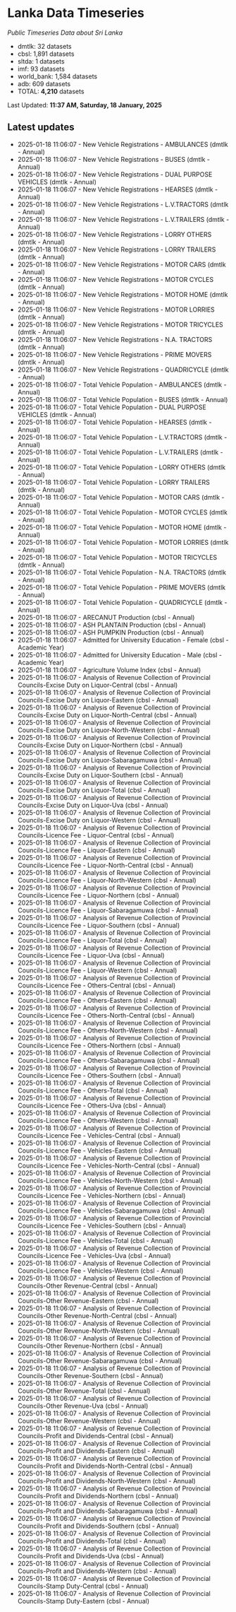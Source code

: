 # Lanka Data Timeseries
*Public Timeseries Data about Sri Lanka*

* dmtlk: 32 datasets
* cbsl: 1,891 datasets
* sltda: 1 datasets
* imf: 93 datasets
* world_bank: 1,584 datasets
* adb: 609 datasets
* TOTAL: **4,210** datasets

Last Updated: **11:37 AM, Saturday, 18 January, 2025**

## Latest updates

* 2025-01-18 11:06:07 - New Vehicle Registrations - AMBULANCES (dmtlk - Annual)
* 2025-01-18 11:06:07 - New Vehicle Registrations - BUSES (dmtlk - Annual)
* 2025-01-18 11:06:07 - New Vehicle Registrations - DUAL PURPOSE VEHICLES (dmtlk - Annual)
* 2025-01-18 11:06:07 - New Vehicle Registrations - HEARSES (dmtlk - Annual)
* 2025-01-18 11:06:07 - New Vehicle Registrations - L.V.TRACTORS (dmtlk - Annual)
* 2025-01-18 11:06:07 - New Vehicle Registrations - L.V.TRAILERS (dmtlk - Annual)
* 2025-01-18 11:06:07 - New Vehicle Registrations - LORRY OTHERS (dmtlk - Annual)
* 2025-01-18 11:06:07 - New Vehicle Registrations - LORRY TRAILERS (dmtlk - Annual)
* 2025-01-18 11:06:07 - New Vehicle Registrations - MOTOR CARS (dmtlk - Annual)
* 2025-01-18 11:06:07 - New Vehicle Registrations - MOTOR CYCLES (dmtlk - Annual)
* 2025-01-18 11:06:07 - New Vehicle Registrations - MOTOR HOME (dmtlk - Annual)
* 2025-01-18 11:06:07 - New Vehicle Registrations - MOTOR LORRIES (dmtlk - Annual)
* 2025-01-18 11:06:07 - New Vehicle Registrations - MOTOR TRICYCLES (dmtlk - Annual)
* 2025-01-18 11:06:07 - New Vehicle Registrations - N.A. TRACTORS (dmtlk - Annual)
* 2025-01-18 11:06:07 - New Vehicle Registrations - PRIME MOVERS (dmtlk - Annual)
* 2025-01-18 11:06:07 - New Vehicle Registrations - QUADRICYCLE (dmtlk - Annual)
* 2025-01-18 11:06:07 - Total Vehicle Population - AMBULANCES (dmtlk - Annual)
* 2025-01-18 11:06:07 - Total Vehicle Population - BUSES (dmtlk - Annual)
* 2025-01-18 11:06:07 - Total Vehicle Population - DUAL PURPOSE VEHICLES (dmtlk - Annual)
* 2025-01-18 11:06:07 - Total Vehicle Population - HEARSES (dmtlk - Annual)
* 2025-01-18 11:06:07 - Total Vehicle Population - L.V.TRACTORS (dmtlk - Annual)
* 2025-01-18 11:06:07 - Total Vehicle Population - L.V.TRAILERS (dmtlk - Annual)
* 2025-01-18 11:06:07 - Total Vehicle Population - LORRY OTHERS (dmtlk - Annual)
* 2025-01-18 11:06:07 - Total Vehicle Population - LORRY TRAILERS (dmtlk - Annual)
* 2025-01-18 11:06:07 - Total Vehicle Population - MOTOR CARS (dmtlk - Annual)
* 2025-01-18 11:06:07 - Total Vehicle Population - MOTOR CYCLES (dmtlk - Annual)
* 2025-01-18 11:06:07 - Total Vehicle Population - MOTOR HOME (dmtlk - Annual)
* 2025-01-18 11:06:07 - Total Vehicle Population - MOTOR LORRIES (dmtlk - Annual)
* 2025-01-18 11:06:07 - Total Vehicle Population - MOTOR TRICYCLES (dmtlk - Annual)
* 2025-01-18 11:06:07 - Total Vehicle Population - N.A. TRACTORS (dmtlk - Annual)
* 2025-01-18 11:06:07 - Total Vehicle Population - PRIME MOVERS (dmtlk - Annual)
* 2025-01-18 11:06:07 - Total Vehicle Population - QUADRICYCLE (dmtlk - Annual)
* 2025-01-18 11:06:07 - ARECANUT Production (cbsl - Annual)
* 2025-01-18 11:06:07 - ASH PLANTAIN Production (cbsl - Annual)
* 2025-01-18 11:06:07 - ASH PUMPKIN Production (cbsl - Annual)
* 2025-01-18 11:06:07 - Admitted for University Education - Female (cbsl - Academic Year)
* 2025-01-18 11:06:07 - Admitted for University Education - Male (cbsl - Academic Year)
* 2025-01-18 11:06:07 - Agriculture Volume Index (cbsl - Annual)
* 2025-01-18 11:06:07 - Analysis of Revenue Collection of Provincial Councils-Excise Duty on Liquor-Central (cbsl - Annual)
* 2025-01-18 11:06:07 - Analysis of Revenue Collection of Provincial Councils-Excise Duty on Liquor-Eastern (cbsl - Annual)
* 2025-01-18 11:06:07 - Analysis of Revenue Collection of Provincial Councils-Excise Duty on Liquor-North-Central (cbsl - Annual)
* 2025-01-18 11:06:07 - Analysis of Revenue Collection of Provincial Councils-Excise Duty on Liquor-North-Western (cbsl - Annual)
* 2025-01-18 11:06:07 - Analysis of Revenue Collection of Provincial Councils-Excise Duty on Liquor-Northern (cbsl - Annual)
* 2025-01-18 11:06:07 - Analysis of Revenue Collection of Provincial Councils-Excise Duty on Liquor-Sabaragamuwa (cbsl - Annual)
* 2025-01-18 11:06:07 - Analysis of Revenue Collection of Provincial Councils-Excise Duty on Liquor-Southern (cbsl - Annual)
* 2025-01-18 11:06:07 - Analysis of Revenue Collection of Provincial Councils-Excise Duty on Liquor-Total (cbsl - Annual)
* 2025-01-18 11:06:07 - Analysis of Revenue Collection of Provincial Councils-Excise Duty on Liquor-Uva (cbsl - Annual)
* 2025-01-18 11:06:07 - Analysis of Revenue Collection of Provincial Councils-Excise Duty on Liquor-Western (cbsl - Annual)
* 2025-01-18 11:06:07 - Analysis of Revenue Collection of Provincial Councils-Licence Fee - Liquor-Central (cbsl - Annual)
* 2025-01-18 11:06:07 - Analysis of Revenue Collection of Provincial Councils-Licence Fee - Liquor-Eastern (cbsl - Annual)
* 2025-01-18 11:06:07 - Analysis of Revenue Collection of Provincial Councils-Licence Fee - Liquor-North-Central (cbsl - Annual)
* 2025-01-18 11:06:07 - Analysis of Revenue Collection of Provincial Councils-Licence Fee - Liquor-North-Western (cbsl - Annual)
* 2025-01-18 11:06:07 - Analysis of Revenue Collection of Provincial Councils-Licence Fee - Liquor-Northern (cbsl - Annual)
* 2025-01-18 11:06:07 - Analysis of Revenue Collection of Provincial Councils-Licence Fee - Liquor-Sabaragamuwa (cbsl - Annual)
* 2025-01-18 11:06:07 - Analysis of Revenue Collection of Provincial Councils-Licence Fee - Liquor-Southern (cbsl - Annual)
* 2025-01-18 11:06:07 - Analysis of Revenue Collection of Provincial Councils-Licence Fee - Liquor-Total (cbsl - Annual)
* 2025-01-18 11:06:07 - Analysis of Revenue Collection of Provincial Councils-Licence Fee - Liquor-Uva (cbsl - Annual)
* 2025-01-18 11:06:07 - Analysis of Revenue Collection of Provincial Councils-Licence Fee - Liquor-Western (cbsl - Annual)
* 2025-01-18 11:06:07 - Analysis of Revenue Collection of Provincial Councils-Licence Fee - Others-Central (cbsl - Annual)
* 2025-01-18 11:06:07 - Analysis of Revenue Collection of Provincial Councils-Licence Fee - Others-Eastern (cbsl - Annual)
* 2025-01-18 11:06:07 - Analysis of Revenue Collection of Provincial Councils-Licence Fee - Others-North-Central (cbsl - Annual)
* 2025-01-18 11:06:07 - Analysis of Revenue Collection of Provincial Councils-Licence Fee - Others-North-Western (cbsl - Annual)
* 2025-01-18 11:06:07 - Analysis of Revenue Collection of Provincial Councils-Licence Fee - Others-Northern (cbsl - Annual)
* 2025-01-18 11:06:07 - Analysis of Revenue Collection of Provincial Councils-Licence Fee - Others-Sabaragamuwa (cbsl - Annual)
* 2025-01-18 11:06:07 - Analysis of Revenue Collection of Provincial Councils-Licence Fee - Others-Southern (cbsl - Annual)
* 2025-01-18 11:06:07 - Analysis of Revenue Collection of Provincial Councils-Licence Fee - Others-Total (cbsl - Annual)
* 2025-01-18 11:06:07 - Analysis of Revenue Collection of Provincial Councils-Licence Fee - Others-Uva (cbsl - Annual)
* 2025-01-18 11:06:07 - Analysis of Revenue Collection of Provincial Councils-Licence Fee - Others-Western (cbsl - Annual)
* 2025-01-18 11:06:07 - Analysis of Revenue Collection of Provincial Councils-Licence Fee - Vehicles-Central (cbsl - Annual)
* 2025-01-18 11:06:07 - Analysis of Revenue Collection of Provincial Councils-Licence Fee - Vehicles-Eastern (cbsl - Annual)
* 2025-01-18 11:06:07 - Analysis of Revenue Collection of Provincial Councils-Licence Fee - Vehicles-North-Central (cbsl - Annual)
* 2025-01-18 11:06:07 - Analysis of Revenue Collection of Provincial Councils-Licence Fee - Vehicles-North-Western (cbsl - Annual)
* 2025-01-18 11:06:07 - Analysis of Revenue Collection of Provincial Councils-Licence Fee - Vehicles-Northern (cbsl - Annual)
* 2025-01-18 11:06:07 - Analysis of Revenue Collection of Provincial Councils-Licence Fee - Vehicles-Sabaragamuwa (cbsl - Annual)
* 2025-01-18 11:06:07 - Analysis of Revenue Collection of Provincial Councils-Licence Fee - Vehicles-Southern (cbsl - Annual)
* 2025-01-18 11:06:07 - Analysis of Revenue Collection of Provincial Councils-Licence Fee - Vehicles-Total (cbsl - Annual)
* 2025-01-18 11:06:07 - Analysis of Revenue Collection of Provincial Councils-Licence Fee - Vehicles-Uva (cbsl - Annual)
* 2025-01-18 11:06:07 - Analysis of Revenue Collection of Provincial Councils-Licence Fee - Vehicles-Western (cbsl - Annual)
* 2025-01-18 11:06:07 - Analysis of Revenue Collection of Provincial Councils-Other Revenue-Central (cbsl - Annual)
* 2025-01-18 11:06:07 - Analysis of Revenue Collection of Provincial Councils-Other Revenue-Eastern (cbsl - Annual)
* 2025-01-18 11:06:07 - Analysis of Revenue Collection of Provincial Councils-Other Revenue-North-Central (cbsl - Annual)
* 2025-01-18 11:06:07 - Analysis of Revenue Collection of Provincial Councils-Other Revenue-North-Western (cbsl - Annual)
* 2025-01-18 11:06:07 - Analysis of Revenue Collection of Provincial Councils-Other Revenue-Northern (cbsl - Annual)
* 2025-01-18 11:06:07 - Analysis of Revenue Collection of Provincial Councils-Other Revenue-Sabaragamuwa (cbsl - Annual)
* 2025-01-18 11:06:07 - Analysis of Revenue Collection of Provincial Councils-Other Revenue-Southern (cbsl - Annual)
* 2025-01-18 11:06:07 - Analysis of Revenue Collection of Provincial Councils-Other Revenue-Total (cbsl - Annual)
* 2025-01-18 11:06:07 - Analysis of Revenue Collection of Provincial Councils-Other Revenue-Uva (cbsl - Annual)
* 2025-01-18 11:06:07 - Analysis of Revenue Collection of Provincial Councils-Other Revenue-Western (cbsl - Annual)
* 2025-01-18 11:06:07 - Analysis of Revenue Collection of Provincial Councils-Profit and Dividends-Central (cbsl - Annual)
* 2025-01-18 11:06:07 - Analysis of Revenue Collection of Provincial Councils-Profit and Dividends-Eastern (cbsl - Annual)
* 2025-01-18 11:06:07 - Analysis of Revenue Collection of Provincial Councils-Profit and Dividends-North-Central (cbsl - Annual)
* 2025-01-18 11:06:07 - Analysis of Revenue Collection of Provincial Councils-Profit and Dividends-North-Western (cbsl - Annual)
* 2025-01-18 11:06:07 - Analysis of Revenue Collection of Provincial Councils-Profit and Dividends-Northern (cbsl - Annual)
* 2025-01-18 11:06:07 - Analysis of Revenue Collection of Provincial Councils-Profit and Dividends-Sabaragamuwa (cbsl - Annual)
* 2025-01-18 11:06:07 - Analysis of Revenue Collection of Provincial Councils-Profit and Dividends-Southern (cbsl - Annual)
* 2025-01-18 11:06:07 - Analysis of Revenue Collection of Provincial Councils-Profit and Dividends-Total (cbsl - Annual)
* 2025-01-18 11:06:07 - Analysis of Revenue Collection of Provincial Councils-Profit and Dividends-Uva (cbsl - Annual)
* 2025-01-18 11:06:07 - Analysis of Revenue Collection of Provincial Councils-Profit and Dividends-Western (cbsl - Annual)
* 2025-01-18 11:06:07 - Analysis of Revenue Collection of Provincial Councils-Stamp Duty-Central (cbsl - Annual)
* 2025-01-18 11:06:07 - Analysis of Revenue Collection of Provincial Councils-Stamp Duty-Eastern (cbsl - Annual)